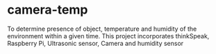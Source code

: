 # camera-temp
To determine presence of object, temperature and humidity of the environment within a given time. This project incorporates thinkSpeak, Raspberry Pi, Ultrasonic sensor, Camera and humidity sensor
